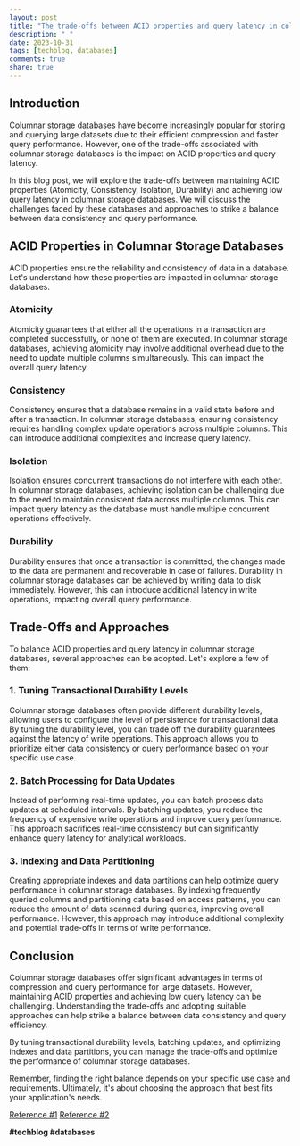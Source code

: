 ```yaml
---
layout: post
title: "The trade-offs between ACID properties and query latency in columnar storage databases"
description: " "
date: 2023-10-31
tags: [techblog, databases]
comments: true
share: true
---
```


## Introduction

Columnar storage databases have become increasingly popular for storing and querying large datasets due to their efficient compression and faster query performance. However, one of the trade-offs associated with columnar storage databases is the impact on ACID properties and query latency.

In this blog post, we will explore the trade-offs between maintaining ACID properties (Atomicity, Consistency, Isolation, Durability) and achieving low query latency in columnar storage databases. We will discuss the challenges faced by these databases and approaches to strike a balance between data consistency and query performance.

## ACID Properties in Columnar Storage Databases

ACID properties ensure the reliability and consistency of data in a database. Let's understand how these properties are impacted in columnar storage databases.

### Atomicity

Atomicity guarantees that either all the operations in a transaction are completed successfully, or none of them are executed. In columnar storage databases, achieving atomicity may involve additional overhead due to the need to update multiple columns simultaneously. This can impact the overall query latency.

### Consistency

Consistency ensures that a database remains in a valid state before and after a transaction. In columnar storage databases, ensuring consistency requires handling complex update operations across multiple columns. This can introduce additional complexities and increase query latency.

### Isolation

Isolation ensures concurrent transactions do not interfere with each other. In columnar storage databases, achieving isolation can be challenging due to the need to maintain consistent data across multiple columns. This can impact query latency as the database must handle multiple concurrent operations effectively.

### Durability

Durability ensures that once a transaction is committed, the changes made to the data are permanent and recoverable in case of failures. Durability in columnar storage databases can be achieved by writing data to disk immediately. However, this can introduce additional latency in write operations, impacting overall query performance.

## Trade-Offs and Approaches

To balance ACID properties and query latency in columnar storage databases, several approaches can be adopted. Let's explore a few of them:

### 1. Tuning Transactional Durability Levels

Columnar storage databases often provide different durability levels, allowing users to configure the level of persistence for transactional data. By tuning the durability level, you can trade off the durability guarantees against the latency of write operations. This approach allows you to prioritize either data consistency or query performance based on your specific use case.

### 2. Batch Processing for Data Updates

Instead of performing real-time updates, you can batch process data updates at scheduled intervals. By batching updates, you reduce the frequency of expensive write operations and improve query performance. This approach sacrifices real-time consistency but can significantly enhance query latency for analytical workloads.

### 3. Indexing and Data Partitioning

Creating appropriate indexes and data partitions can help optimize query performance in columnar storage databases. By indexing frequently queried columns and partitioning data based on access patterns, you can reduce the amount of data scanned during queries, improving overall performance. However, this approach may introduce additional complexity and potential trade-offs in terms of write performance.

## Conclusion

Columnar storage databases offer significant advantages in terms of compression and query performance for large datasets. However, maintaining ACID properties and achieving low query latency can be challenging. Understanding the trade-offs and adopting suitable approaches can help strike a balance between data consistency and query efficiency.

By tuning transactional durability levels, batching updates, and optimizing indexes and data partitions, you can manage the trade-offs and optimize the performance of columnar storage databases.

Remember, finding the right balance depends on your specific use case and requirements. Ultimately, it's about choosing the approach that best fits your application's needs.

[Reference #1](https://databricks.com/glossary/acid-properties)
[Reference #2](https://www.sciencedirect.com/science/article/pii/S2095809917301267)

**#techblog #databases**